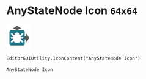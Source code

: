 # AnyStateNode Icon `64x64`
<img src="/img/AnyStateNode%20Icon.png" width=64 height=64>

``` CSharp
EditorGUIUtility.IconContent("AnyStateNode Icon")
```
```
AnyStateNode Icon
```
